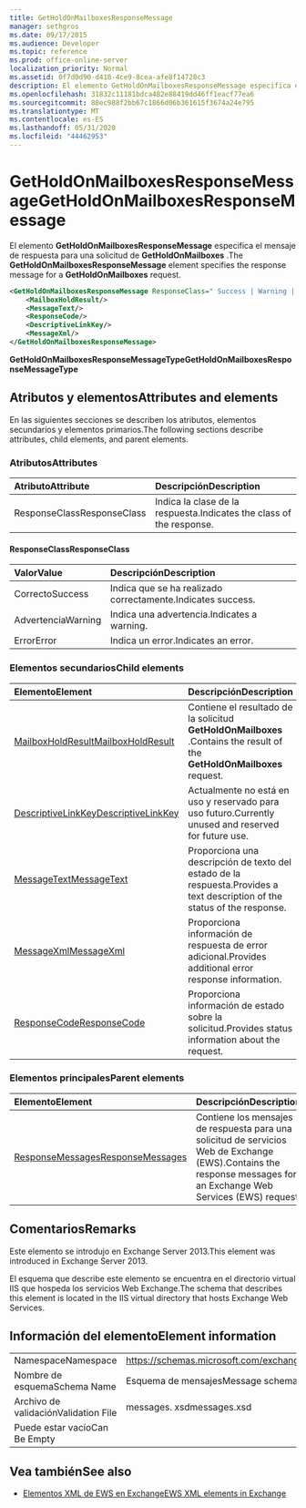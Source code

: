 ```yaml
---
title: GetHoldOnMailboxesResponseMessage
manager: sethgros
ms.date: 09/17/2015
ms.audience: Developer
ms.topic: reference
ms.prod: office-online-server
localization_priority: Normal
ms.assetid: 0f7d0d90-d418-4ce9-8cea-afe8f14728c3
description: El elemento GetHoldOnMailboxesResponseMessage especifica el mensaje de respuesta para una solicitud de GetHoldOnMailboxes.
ms.openlocfilehash: 31832c11181bdca482e88419dd46ff1eacf77ea6
ms.sourcegitcommit: 88ec988f2bb67c1866d06b361615f3674a24e795
ms.translationtype: MT
ms.contentlocale: es-ES
ms.lasthandoff: 05/31/2020
ms.locfileid: "44462953"
---
```

# <a name="getholdonmailboxesresponsemessage"></a><span data-ttu-id="dd030-103">GetHoldOnMailboxesResponseMessage</span><span class="sxs-lookup"><span data-stu-id="dd030-103">GetHoldOnMailboxesResponseMessage</span></span>

<span data-ttu-id="dd030-104">El elemento **GetHoldOnMailboxesResponseMessage** especifica el mensaje de respuesta para una solicitud de **GetHoldOnMailboxes** .</span><span class="sxs-lookup"><span data-stu-id="dd030-104">The **GetHoldOnMailboxesResponseMessage** element specifies the response message for a **GetHoldOnMailboxes** request.</span></span> 
  
```XML
<GetHoldOnMailboxesResponseMessage ResponseClass=" Success | Warning | Error ">
    <MailboxHoldResult/>
    <MessageText/>
    <ResponseCode/>
    <DescriptiveLinkKey/>
    <MessageXml/>
</GetHoldOnMailboxesResponseMessage>
```

 <span data-ttu-id="dd030-105">**GetHoldOnMailboxesResponseMessageType**</span><span class="sxs-lookup"><span data-stu-id="dd030-105">**GetHoldOnMailboxesResponseMessageType**</span></span>
## <a name="attributes-and-elements"></a><span data-ttu-id="dd030-106">Atributos y elementos</span><span class="sxs-lookup"><span data-stu-id="dd030-106">Attributes and elements</span></span>

<span data-ttu-id="dd030-107">En las siguientes secciones se describen los atributos, elementos secundarios y elementos primarios.</span><span class="sxs-lookup"><span data-stu-id="dd030-107">The following sections describe attributes, child elements, and parent elements.</span></span>
  
### <a name="attributes"></a><span data-ttu-id="dd030-108">Atributos</span><span class="sxs-lookup"><span data-stu-id="dd030-108">Attributes</span></span>

|<span data-ttu-id="dd030-109">**Atributo**</span><span class="sxs-lookup"><span data-stu-id="dd030-109">**Attribute**</span></span>|<span data-ttu-id="dd030-110">**Descripción**</span><span class="sxs-lookup"><span data-stu-id="dd030-110">**Description**</span></span>|
|:-----|:-----|
|<span data-ttu-id="dd030-111">ResponseClass</span><span class="sxs-lookup"><span data-stu-id="dd030-111">ResponseClass</span></span>  <br/> |<span data-ttu-id="dd030-112">Indica la clase de la respuesta.</span><span class="sxs-lookup"><span data-stu-id="dd030-112">Indicates the class of the response.</span></span>  <br/> |
   
#### <a name="responseclass"></a><span data-ttu-id="dd030-113">ResponseClass</span><span class="sxs-lookup"><span data-stu-id="dd030-113">ResponseClass</span></span>

|<span data-ttu-id="dd030-114">**Valor**</span><span class="sxs-lookup"><span data-stu-id="dd030-114">**Value**</span></span>|<span data-ttu-id="dd030-115">**Descripción**</span><span class="sxs-lookup"><span data-stu-id="dd030-115">**Description**</span></span>|
|:-----|:-----|
|<span data-ttu-id="dd030-116">Correcto</span><span class="sxs-lookup"><span data-stu-id="dd030-116">Success</span></span>  <br/> |<span data-ttu-id="dd030-117">Indica que se ha realizado correctamente.</span><span class="sxs-lookup"><span data-stu-id="dd030-117">Indicates success.</span></span>  <br/> |
|<span data-ttu-id="dd030-118">Advertencia</span><span class="sxs-lookup"><span data-stu-id="dd030-118">Warning</span></span>  <br/> |<span data-ttu-id="dd030-119">Indica una advertencia.</span><span class="sxs-lookup"><span data-stu-id="dd030-119">Indicates a warning.</span></span>  <br/> |
|<span data-ttu-id="dd030-120">Error</span><span class="sxs-lookup"><span data-stu-id="dd030-120">Error</span></span>  <br/> |<span data-ttu-id="dd030-121">Indica un error.</span><span class="sxs-lookup"><span data-stu-id="dd030-121">Indicates an error.</span></span>  <br/> |
   
### <a name="child-elements"></a><span data-ttu-id="dd030-122">Elementos secundarios</span><span class="sxs-lookup"><span data-stu-id="dd030-122">Child elements</span></span>

|<span data-ttu-id="dd030-123">**Elemento**</span><span class="sxs-lookup"><span data-stu-id="dd030-123">**Element**</span></span>|<span data-ttu-id="dd030-124">**Descripción**</span><span class="sxs-lookup"><span data-stu-id="dd030-124">**Description**</span></span>|
|:-----|:-----|
|[<span data-ttu-id="dd030-125">MailboxHoldResult</span><span class="sxs-lookup"><span data-stu-id="dd030-125">MailboxHoldResult</span></span>](mailboxholdresult.md) <br/> |<span data-ttu-id="dd030-126">Contiene el resultado de la solicitud **GetHoldOnMailboxes** .</span><span class="sxs-lookup"><span data-stu-id="dd030-126">Contains the result of the **GetHoldOnMailboxes** request.</span></span>  <br/> |
|[<span data-ttu-id="dd030-127">DescriptiveLinkKey</span><span class="sxs-lookup"><span data-stu-id="dd030-127">DescriptiveLinkKey</span></span>](descriptivelinkkey.md) <br/> |<span data-ttu-id="dd030-128">Actualmente no está en uso y reservado para uso futuro.</span><span class="sxs-lookup"><span data-stu-id="dd030-128">Currently unused and reserved for future use.</span></span>  <br/> |
|[<span data-ttu-id="dd030-129">MessageText</span><span class="sxs-lookup"><span data-stu-id="dd030-129">MessageText</span></span>](messagetext.md) <br/> |<span data-ttu-id="dd030-130">Proporciona una descripción de texto del estado de la respuesta.</span><span class="sxs-lookup"><span data-stu-id="dd030-130">Provides a text description of the status of the response.</span></span>  <br/> |
|[<span data-ttu-id="dd030-131">MessageXml</span><span class="sxs-lookup"><span data-stu-id="dd030-131">MessageXml</span></span>](messagexml.md) <br/> |<span data-ttu-id="dd030-132">Proporciona información de respuesta de error adicional.</span><span class="sxs-lookup"><span data-stu-id="dd030-132">Provides additional error response information.</span></span>  <br/> |
|[<span data-ttu-id="dd030-133">ResponseCode</span><span class="sxs-lookup"><span data-stu-id="dd030-133">ResponseCode</span></span>](responsecode.md) <br/> |<span data-ttu-id="dd030-134">Proporciona información de estado sobre la solicitud.</span><span class="sxs-lookup"><span data-stu-id="dd030-134">Provides status information about the request.</span></span>  <br/> |
   
### <a name="parent-elements"></a><span data-ttu-id="dd030-135">Elementos principales</span><span class="sxs-lookup"><span data-stu-id="dd030-135">Parent elements</span></span>

|<span data-ttu-id="dd030-136">**Elemento**</span><span class="sxs-lookup"><span data-stu-id="dd030-136">**Element**</span></span>|<span data-ttu-id="dd030-137">**Descripción**</span><span class="sxs-lookup"><span data-stu-id="dd030-137">**Description**</span></span>|
|:-----|:-----|
|[<span data-ttu-id="dd030-138">ResponseMessages</span><span class="sxs-lookup"><span data-stu-id="dd030-138">ResponseMessages</span></span>](responsemessages.md) <br/> |<span data-ttu-id="dd030-139">Contiene los mensajes de respuesta para una solicitud de servicios Web de Exchange (EWS).</span><span class="sxs-lookup"><span data-stu-id="dd030-139">Contains the response messages for an Exchange Web Services (EWS) request.</span></span>  <br/> |
   
## <a name="remarks"></a><span data-ttu-id="dd030-140">Comentarios</span><span class="sxs-lookup"><span data-stu-id="dd030-140">Remarks</span></span>

<span data-ttu-id="dd030-141">Este elemento se introdujo en Exchange Server 2013.</span><span class="sxs-lookup"><span data-stu-id="dd030-141">This element was introduced in Exchange Server 2013.</span></span>
  
<span data-ttu-id="dd030-142">El esquema que describe este elemento se encuentra en el directorio virtual IIS que hospeda los servicios Web Exchange.</span><span class="sxs-lookup"><span data-stu-id="dd030-142">The schema that describes this element is located in the IIS virtual directory that hosts Exchange Web Services.</span></span>
  
## <a name="element-information"></a><span data-ttu-id="dd030-143">Información del elemento</span><span class="sxs-lookup"><span data-stu-id="dd030-143">Element information</span></span>

|||
|:-----|:-----|
|<span data-ttu-id="dd030-144">Namespace</span><span class="sxs-lookup"><span data-stu-id="dd030-144">Namespace</span></span>  <br/> |https://schemas.microsoft.com/exchange/services/2006/messages  <br/> |
|<span data-ttu-id="dd030-145">Nombre de esquema</span><span class="sxs-lookup"><span data-stu-id="dd030-145">Schema Name</span></span>  <br/> |<span data-ttu-id="dd030-146">Esquema de mensajes</span><span class="sxs-lookup"><span data-stu-id="dd030-146">Message schema</span></span>  <br/> |
|<span data-ttu-id="dd030-147">Archivo de validación</span><span class="sxs-lookup"><span data-stu-id="dd030-147">Validation File</span></span>  <br/> |<span data-ttu-id="dd030-148">messages. xsd</span><span class="sxs-lookup"><span data-stu-id="dd030-148">messages.xsd</span></span>  <br/> |
|<span data-ttu-id="dd030-149">Puede estar vacío</span><span class="sxs-lookup"><span data-stu-id="dd030-149">Can Be Empty</span></span>  <br/> ||
   
## <a name="see-also"></a><span data-ttu-id="dd030-150">Vea también</span><span class="sxs-lookup"><span data-stu-id="dd030-150">See also</span></span>



- [<span data-ttu-id="dd030-151">Elementos XML de EWS en Exchange</span><span class="sxs-lookup"><span data-stu-id="dd030-151">EWS XML elements in Exchange</span></span>](ews-xml-elements-in-exchange.md)

